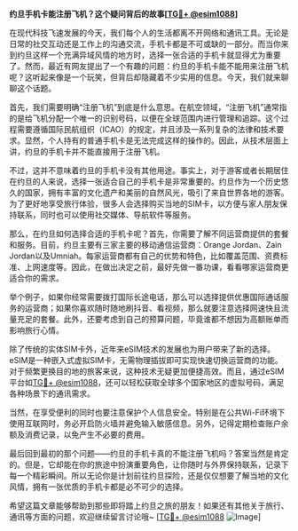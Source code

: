 **约旦手机卡能注册飞机？这个疑问背后的故事[[TG💪+ @esim1088](https://t.me/s/esim1088)]**

在现代科技飞速发展的今天，我们每个人的生活都离不开网络和通讯工具。无论是日常的社交互动还是工作上的沟通交流，手机卡都是不可或缺的一部分。而当你来到约旦这样一个充满异域风情的地方时，选择一张合适的手机卡就显得尤为重要了。然而，最近有网友提出了一个有趣的问题：约旦的手机卡能不能用来注册飞机呢？这听起来像是一个玩笑，但背后却隐藏着不少实用的信息。今天，我们就来聊聊这个话题。

首先，我们需要明确“注册飞机”到底是什么意思。在航空领域，“注册飞机”通常指的是给飞机分配一个唯一的识别号码，以便在全球范围内进行管理和追踪。这个过程需要遵循国际民航组织（ICAO）的规定，并且涉及一系列复杂的法律和技术要求。显然，个人持有的普通手机卡是无法完成这样的操作的。因此，从技术层面上讲，约旦的手机卡并不能直接用于注册飞机。

不过，这并不意味着约旦的手机卡没有其他用途。事实上，对于游客或者长期居住在约旦的人来说，选择一张适合自己的手机卡是非常重要的。约旦作为一个历史悠久的国家，拥有丰富的文化遗产和美丽的自然风光，吸引了来自世界各地的游客。为了更好地享受旅行体验，很多人会选择购买当地的SIM卡，以方便与家人朋友保持联系，同时也可以使用社交媒体、导航软件等服务。

那么，在约旦如何选择合适的手机卡呢？首先，你需要了解不同运营商提供的套餐和服务。目前，约旦主要有三家主要的移动通信运营商：Orange Jordan、Zain Jordan以及Umniah。每家运营商都有自己的优势和特色，比如覆盖范围、资费标准、上网速度等。因此，在做出决定之前，最好先做一番功课，看看哪家运营商更适合你的需求。

举个例子，如果你经常需要拨打国际长途电话，那么可以选择提供优惠国际通话服务的运营商；如果你喜欢随时随地刷抖音、看视频，那么就要注意选择网速快且流量充足的套餐。此外，还要考虑到自己的预算问题，毕竟谁都不想因为高额账单而影响旅行心情。

除了传统的实体SIM卡外，近年来eSIM技术的发展也为用户带来了新的选择。eSIM是一种嵌入式虚拟SIM卡，无需物理插拔即可实现快速切换运营商的功能。对于频繁更换目的地的旅客来说，这种技术无疑更加便捷高效。而且，通过eSIM平台如[TG💪+ @esim1088](https://t.me/s/esim1088)，还可以轻松获取全球多个国家地区的虚拟号码，满足各种场景下的通讯需求。

当然，在享受便利的同时也要注意保护个人信息安全。特别是在公共Wi-Fi环境下使用互联网时，务必开启防火墙并避免输入敏感信息。另外，记得定期检查账户余额及消费记录，以免产生不必要的费用。

最后回到最初的那个问题——约旦的手机卡真的不能注册飞机吗？答案当然是肯定的。但是，它却能在你的旅途中扮演重要角色，让你随时与外界保持联系，记录下每一个精彩瞬间。所以无论你是计划前往约旦探险，还是仅仅想要了解当地的文化风情，拥有一张优质的手机卡都是必不可少的选择。

希望这篇文章能够帮助到那些即将踏上约旦之旅的朋友！如果还有其他关于旅行、通讯等方面的问题，欢迎继续留言讨论哦~ [[TG💪+ @esim1088](https://t.me/s/esim1088) ![Image](https://i.postimg.cc/4NQfJmqS/Snipaste-2025-05-13-00-14-12.png)]